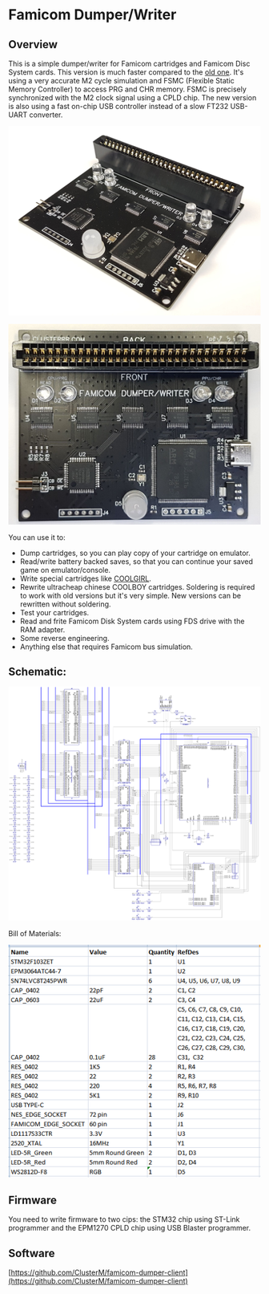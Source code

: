 # Famicom Dumper/Writer


## Overview

This is a simple dumper/writer for Famicom cartridges and Famicom Disc System cards. This version is much faster compared to the [old one](https://github.com/ClusterM/famicom-dumper). It's using a very accurate M2 cycle simulation and FSMC (Flexible Static Memory Controller) to access PRG and CHR memory. FSMC is precisely synchronized with the M2 clock signal using a CPLD chip. The new version is also using a fast on-chip USB controller instead of a slow FT232 USB-UART converter.

![Dumper](photos/dumper.jpg)

![Dumper](photos/dumper2.jpg)

You can use it to:

* Dump cartridges, so you can play copy of your cartridge on emulator.
* Read/write battery backed saves, so that you can continue your saved game on emulator/console.
* Write special cartridges like [COOLGIRL](https://github.com/ClusterM/coolgirl-famicom-multicard).
* Rewrite ultracheap chinese COOLBOY cartridges. Soldering is required to work with old versions but it's very simple. New versions can be rewritten without soldering.
* Test your cartridges.
* Read and frite Famicom Disk System cards using FDS drive with the RAM adapter.
* Some reverse engineering.
* Anything else that requires Famicom bus simulation.


## Schematic:

![Schematic](schematic/schematic.png)

Bill of Materials:

![BoM](schematic/bom.png)


## Firmware

You need to write firmware to two cips: the STM32 chip using ST-Link programmer and the EPM1270 CPLD chip using USB Blaster programmer.


## Software

[https://github.com/ClusterM/famicom-dumper-client](https://github.com/ClusterM/famicom-dumper-client)
